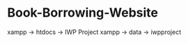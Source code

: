 # Book-Borrowing-Website

xampp -> htdocs -> IWP Project                       xampp -> data -> iwpproject
